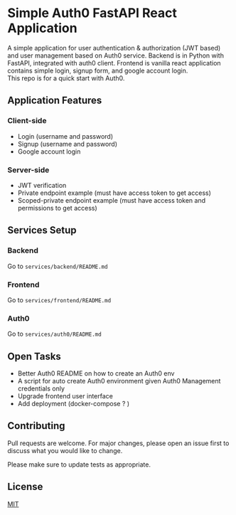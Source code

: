 # Simple Auth0 FastAPI React Application

A simple application for user authentication & authorization (JWT based) and user management based on Auth0 service. Backend is in Python with FastAPI, integrated with auth0 client. Frontend is vanilla react application contains simple login, signup form, and google account login.
</br>
This repo is for a quick start with Auth0.

## Application Features
### Client-side
- Login (username and password)
- Signup (username and password)
- Google account login

### Server-side
- JWT verification
- Private endpoint example (must have access token to get access)
- Scoped-private endpoint example (must have access token and permissions to get access)

## Services Setup
### Backend
Go to `services/backend/README.md`

### Frontend
Go to `services/frontend/README.md`

### Auth0
Go to `services/auth0/README.md`

## Open Tasks
- Better Auth0 README on how to create an Auth0 env
- A script for auto create Auth0 environment given Auth0 Management credentials only 
- Upgrade frontend user interface
- Add deployment (docker-compose ? )
## Contributing

Pull requests are welcome. For major changes, please open an issue first
to discuss what you would like to change.

Please make sure to update tests as appropriate.

## License

[MIT](https://choosealicense.com/licenses/mit/)
